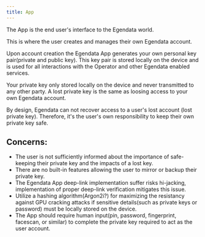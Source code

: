 ```yaml
---
title: App
---
```


The App is the end user's interface to the Egendata world.

This is where the user creates and manages their own Egendata account.

Upon account creation the Egendata App generates your own personal key pair(private and public key).
This key pair is stored locally on the device and is used for all interactions with the Operator and other Egendata enabled services.

Your private key only stored locally on the device and never transmitted to any other party.
A lost private key is the same as loosing access to your own Egendata account.

By design, Egendata can not recover access to a user's lost account (lost private key).
Therefore, it's the user's own responsibility to keep their own private key safe.

## Concerns:

- The user is not sufficiently informed about the importance of safe-keeping their private key and the impacts of a lost key.
- There are no built-in features allowing the user to mirror or backup their private key.
- The Egendata App deep-link implementation suffer risks hi-jacking, implementation of proper deep-link verification mitigates this issue.
- Utilize a hashing algorithm(Argon2i?) for maximizing the resistancy against GPU cracking attacks if sensitive details(such as private keys or password) must be locally stored on the device.
- The App should require human input(pin, password, fingerprint, facescan, or similar) to complete the private key required to act as the user account.
